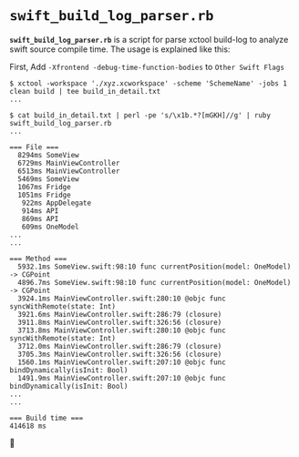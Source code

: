 `swift_build_log_parser.rb`
======
**`swift_build_log_parser.rb`** is a script for parse xctool build-log to analyze swift source compile time. The usage is explained like this:

First, Add `-Xfrontend -debug-time-function-bodies` to `Other Swift Flags`

```
$ xctool -workspace './xyz.xcworkspace' -scheme 'SchemeName' -jobs 1 clean build | tee build_in_detail.txt
...

$ cat build_in_detail.txt | perl -pe 's/\x1b.*?[mGKH]//g' | ruby swift_build_log_parser.rb
...

=== File ===
  8294ms SomeView
  6729ms MainViewController
  6513ms MainViewController
  5469ms SomeView
  1067ms Fridge
  1051ms Fridge
   922ms AppDelegate
   914ms API
   869ms API
   609ms OneModel
...
...

=== Method ===
  5932.1ms SomeView.swift:98:10 func currentPosition(model: OneModel) -> CGPoint
  4896.7ms SomeView.swift:98:10 func currentPosition(model: OneModel) -> CGPoint
  3924.1ms MainViewController.swift:280:10 @objc func syncWithRemote(state: Int)
  3921.6ms MainViewController.swift:286:79 (closure)
  3911.8ms MainViewController.swift:326:56 (closure)
  3713.8ms MainViewController.swift:280:10 @objc func syncWithRemote(state: Int)
  3712.0ms MainViewController.swift:286:79 (closure)
  3705.3ms MainViewController.swift:326:56 (closure)
  1560.1ms MainViewController.swift:207:10 @objc func bindDynamically(isInit: Bool)
  1491.9ms MainViewController.swift:207:10 @objc func bindDynamically(isInit: Bool)
...
...

=== Build time ===
414618 ms
```
:clap:
